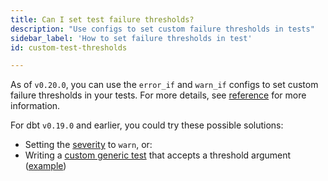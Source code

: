 ```yaml
---
title: Can I set test failure thresholds?
description: "Use configs to set custom failure thresholds in tests"
sidebar_label: 'How to set failure thresholds in test'
id: custom-test-thresholds

---
```


As of `v0.20.0`, you can use the `error_if` and `warn_if` configs to set custom failure thresholds in your tests. For more details, see [reference](reference/resource-configs/severity) for more information.

For dbt `v0.19.0` and earlier, you could try these possible solutions:

* Setting the [severity](/reference/resource-properties/data-tests#severity) to `warn`, or:
* Writing a [custom generic test](/best-practices/writing-custom-generic-tests) that accepts a threshold argument ([example](https://discourse.getdbt.com/t/creating-an-error-threshold-for-schema-tests/966))
